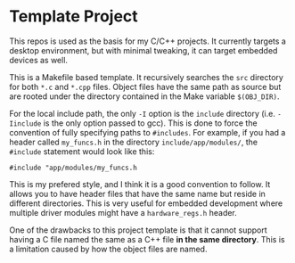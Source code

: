 # Template Project 

This repos is used as the basis for my C/C++ projects. It currently targets a
desktop environment, but with minimal tweaking, it can target embedded devices
as well.

This is a Makefile based template. It recursively searches the `src` directory
for both `*.c` and `*.cpp` files. Object files have the same path as source
but are rooted under the directory contained in the Make variable `$(OBJ_DIR)`.

For the local include path, the only `-I` option is the `include` directory
(i.e. `-Iinclude` is the only option passed to gcc). This is done to force the
convention of fully specifying paths to `#includes`. For example, if you had a
header called `my_funcs.h` in the directory `include/app/modules/`, the 
`#include` statement would look like this:

```
#include "app/modules/my_funcs.h
```

This is my prefered style, and I think it is a good convention to follow. It
allows you to have header files that have the same name but reside in different
directories. This is very useful for embedded development where multiple driver
modules might have a `hardware_regs.h` header.

One of the drawbacks to this project template is that it cannot support having
a C file named the same as a C++ file __in the same directory__. This is a
limitation caused by how the object files are named.
